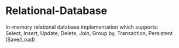 # Relational-Database

In-memory relational database implementation which supports:\
Select, Insert, Update, Delete, Join, Group by, Transaction, Persistent (Save/Load)
